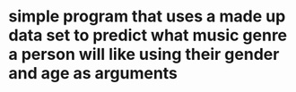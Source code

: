 # simple program that uses a made up data set to predict what music genre a person will like using their gender and age as arguments

